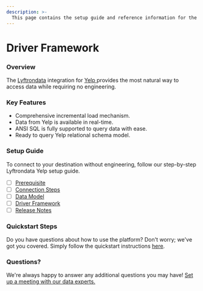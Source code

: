 ```yaml
---
description: >-
  This page contains the setup guide and reference information for the Yelp source connector.
---
```


# Driver Framework

### Overview

The [Lyftrondata](https://www.lyftrondata.com/) integration for [Yelp](https://www.lyftrondata.com/integration/yelp/)[ ](https://www.lyftrondata.com/integration/yelp/)provides the most natural way to access data while requiring no engineering.

### Key Features

* Comprehensive incremental load mechanism.
* Data from Yelp is available in real-time.&#x20;
* ANSI SQL is fully supported to query data with ease.
* Ready to query Yelp relational schema model.

### Setup Guide

To connect to your destination without engineering, follow our step-by-step Lyftrondata Yelp setup guide.

* [ ] [Prerequisite](../../business-analytics/yelp/prerequisite.md)
* [ ] [Connection Steps](../../business-analytics/yelp/connection-steps.md)
* [ ] [Data Model](../../business-analytics/yelp/data-model/)
* [ ] [Driver Framework](../../business-analytics/yelp/driver-framework/)
* [ ] [Release Notes](../../business-analytics/yelp/release-notes.md)

### Quickstart Steps

Do you have questions about how to use the platform? Don't worry; we've got you covered. Simply follow the quickstart instructions [here](../../../quickstart-steps.md).

### Questions? <a href="#questions" id="questions"></a>

We're always happy to answer any additional questions you may have! [Set up a meeting with our data experts.](https://www.lyftrondata.com/book-a-meeting/)


